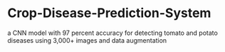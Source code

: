 # Crop-Disease-Prediction-System
 a CNN model with 97 percent accuracy for detecting tomato and potato diseases using 3,000+ images and data augmentation
